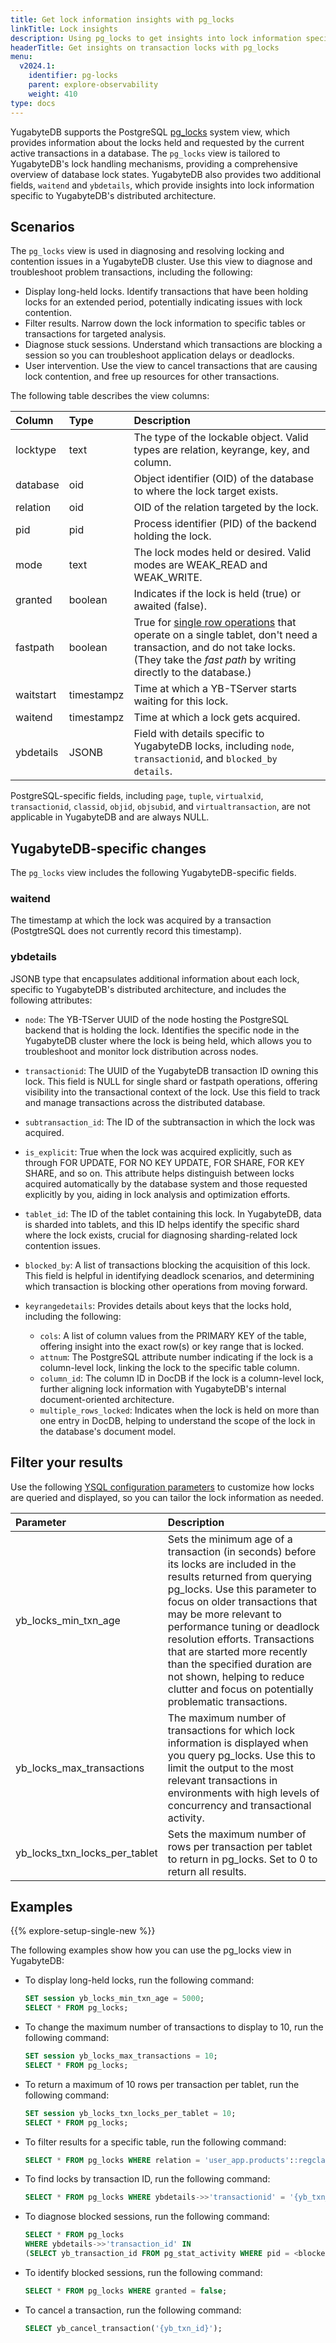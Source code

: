 ```yaml
---
title: Get lock information insights with pg_locks
linkTitle: Lock insights
description: Using pg_locks to get insights into lock information specific to YugabyteDB's distributed SQL architecture.
headerTitle: Get insights on transaction locks with pg_locks
menu:
  v2024.1:
    identifier: pg-locks
    parent: explore-observability
    weight: 410
type: docs
---
```


YugabyteDB supports the PostgreSQL [pg_locks](https://www.postgresql.org/docs/11/view-pg-locks.html) system view, which provides information about the locks held and requested by the current active transactions in a database. The `pg_locks` view is tailored to YugabyteDB's lock handling mechanisms, providing a comprehensive overview of database lock states. YugabyteDB also provides two additional fields, `waitend` and `ybdetails`, which provide insights into lock information specific to YugabyteDB's distributed architecture.

## Scenarios

The `pg_locks` view is used in diagnosing and resolving locking and contention issues in a YugabyteDB cluster. Use this view to diagnose and troubleshoot problem transactions, including the following:

- Display long-held locks. Identify transactions that have been holding locks for an extended period, potentially indicating issues with lock contention.
- Filter results. Narrow down the lock information to specific tables or transactions for targeted analysis.
- Diagnose stuck sessions. Understand which transactions are blocking a session so you can troubleshoot application delays or deadlocks.
- User intervention. Use the view to cancel transactions that are causing lock contention, and free up resources for other transactions.

The following table describes the view columns:

| Column | Type | Description |
| :---- | :--- | :---------- |
| locktype | text | The type of the lockable object. Valid types are relation, keyrange, key, and column. |
| database | oid | Object identifier (OID) of the database to  where the lock target exists. |
| relation | oid | OID of the relation targeted by the lock. |
| pid | pid | Process identifier (PID) of the backend holding the lock. |
| mode | text | The lock modes held or desired. Valid modes are WEAK_READ and WEAK_WRITE. |
| granted | boolean | Indicates if the lock is held (true) or awaited (false). |
| fastpath | boolean | True for [single row operations](../../../architecture/transactions/single-row-transactions/) that operate on a single tablet, don't need a transaction, and do not take locks. (They take the _fast path_ by writing directly to the database.)  |
| waitstart | timestampz | Time at which a YB-TServer starts waiting for this lock. |
| waitend | timestampz | Time at which a lock gets acquired. |
| ybdetails | JSONB | Field with details specific to YugabyteDB locks, including `node`, `transactionid`, and `blocked_by details`.|

PostgreSQL-specific fields, including `page`, `tuple`, `virtualxid`, `transactionid`, `classid`, `objid`, `objsubid`, and `virtualtransaction`, are not applicable in YugabyteDB and are always NULL.

## YugabyteDB-specific changes

The `pg_locks` view includes the following YugabyteDB-specific fields.

### waitend

The timestamp at which the lock was acquired by a transaction (PostgtreSQL does not currently record this timestamp).

### ybdetails

JSONB type that encapsulates additional information about each lock, specific to YugabyteDB's distributed architecture, and includes the following attributes:

- `node`: The YB-TServer UUID of the node hosting the PostgreSQL backend that is holding the lock. Identifies the specific node in the YugabyteDB cluster where the lock is being held, which allows you to troubleshoot and monitor lock distribution across nodes.
- `transactionid`: The UUID of the YugabyteDB transaction ID owning this lock. This field is NULL for single shard or fastpath operations, offering visibility into the transactional context of the lock. Use this field to track and manage transactions across the distributed database.
- `subtransaction_id`: The ID of the subtransaction in which the lock was acquired.
- `is_explicit`: True when the lock was acquired explicitly, such as through FOR UPDATE, FOR NO KEY UPDATE, FOR SHARE, FOR KEY SHARE, and so on. This attribute helps distinguish between locks acquired automatically by the database system and those requested explicitly by you, aiding in lock analysis and optimization efforts.
- `tablet_id`: The ID of the tablet containing this lock. In YugabyteDB, data is sharded into tablets, and this ID helps identify the specific shard where the lock exists, crucial for diagnosing sharding-related lock contention issues.
- `blocked_by`: A list of transactions blocking the acquisition of this lock. This field is helpful in identifying deadlock scenarios, and determining which transaction is blocking other operations from moving forward.
- `keyrangedetails`: Provides details about keys that the locks hold, including the following:

  - `cols`: A list of column values from the PRIMARY KEY of the table, offering insight into the exact row(s) or key range that is locked.
  - `attnum`: The PostgreSQL attribute number indicating if the lock is a column-level lock, linking the lock to the specific table column.
  - `column_id`: The column ID in DocDB if the lock is a column-level lock, further aligning lock information with YugabyteDB's internal document-oriented architecture.
  - `multiple_rows_locked`: Indicates when the lock is held on more than one entry in DocDB, helping to understand the scope of the lock in the database's document model.

## Filter your results

Use the following [YSQL configuration parameters](../../../reference/configuration/yb-tserver/#ysql-configuration-parameters) to customize how locks are queried and displayed, so you can tailor the lock information as needed.

| Parameter | Description |
| :--- | :--- |
| yb_locks_min_txn_age | Sets the minimum age of a transaction (in seconds) before its locks are included in the results returned from querying pg_locks. Use this parameter to focus on older transactions that may be more relevant to performance tuning or deadlock resolution efforts. Transactions that are started more recently than the specified duration are not shown, helping to reduce clutter and focus on potentially problematic transactions. |
| yb_locks_max_transactions | The maximum number of transactions for which lock information is displayed when you query pg_locks. Use this to limit the output to the most relevant transactions in environments with high levels of concurrency and transactional activity. |
| yb_locks_txn_locks_per_tablet | Sets the maximum number of rows per transaction per tablet to return in pg_locks. Set to 0 to return all results. |

## Examples

{{% explore-setup-single-new %}}

The following examples show how you can use the pg_locks view in YugabyteDB:

- To display long-held locks, run the following command:

    ```sql
    SET session yb_locks_min_txn_age = 5000;
    SELECT * FROM pg_locks;
    ```

- To change the maximum number of transactions to display to 10, run the following command:

    ```sql
    SET session yb_locks_max_transactions = 10;
    SELECT * FROM pg_locks;
    ```

- To return a maximum of 10 rows per transaction per tablet, run the following command:

    ```sql
    SET session yb_locks_txn_locks_per_tablet = 10;
    SELECT * FROM pg_locks;
    ```

- To filter results for a specific table, run the following command:

    ```sql
    SELECT * FROM pg_locks WHERE relation = 'user_app.products'::regclass;
    ```

- To find locks by transaction ID, run the following command:

    ```sql
    SELECT * FROM pg_locks WHERE ybdetails->>'transactionid' = '{yb_txn_id}';
    ```

- To diagnose blocked sessions, run the following command:

    ```sql
    SELECT * FROM pg_locks
    WHERE ybdetails->>'transaction_id' IN
    (SELECT yb_transaction_id FROM pg_stat_activity WHERE pid = <blocked_pid>);
    ```

- To identify blocked sessions, run the following command:

    ```sql
    SELECT * FROM pg_locks WHERE granted = false;
    ```

- To cancel a transaction, run the following command:

    ```sql
    SELECT yb_cancel_transaction('{yb_txn_id}');
    ```
